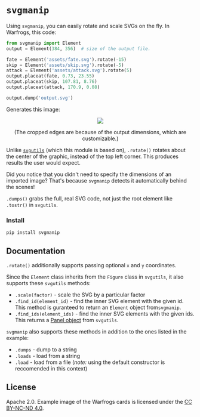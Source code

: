 # `svgmanip`

Using `svgmanip`, you can easily rotate and scale SVGs on the fly. In Warfrogs, this code:

```python
from svgmanip import Element
output = Element(384, 356)  # size of the output file.

fate = Element('assets/fate.svg').rotate(-15)
skip = Element('assets/skip.svg').rotate(-5)
attack = Element('assets/attack.svg').rotate(5)
output.placeat(fate, 0.73, 23.55)
output.placeat(skip, 107.81, 8.76)
output.placeat(attack, 170.9, 0.08)

output.dump('output.svg')
```

Generates this image:

<p align="center">
<img src="https://uploads.avertly.co/1b8.svg"/>
<sub>
<p align="center">
(The cropped edges are because of the output dimensions, which are customizable.)
</p></sub>
</p>

Unlike [`svgutils`](https://github.com/btel/svg_utils) (which this module is based on), `.rotate()` rotates about the center of the graphic, instead of the top left corner. This produces results the user would expect.

Did you notice that you didn't need to specify the dimensions of an imported image? That's because `svgmanip` detects it automatically behind the scenes!

`.dumps()` grabs the full, real SVG code, not just the root element like `.tostr()` in `svgutils`.

### Install

```
pip install svgmanip
```

## Documentation

`.rotate()` additionally supports passing optional `x` and `y` coordinates.

Since the `Element` class inherits from the `Figure` class in `svgutils`, it also supports these `svgutils` methods:

- `.scale(factor)` - scale the SVG by a particular factor
- `.find_id(element_id)` - find the inner SVG element with the given id. This method is guranteed to return an `Element` object from`svgmanip`.
- `.find_ids(element_ids)` - find the inner SVG elements with the given ids. This returns a [Panel object](https://svgutils.readthedocs.io/en/latest/compose.html#svgutils.compose.Panel) from `svgutils`.


`svgmanip` also supports these methods in addition to the ones listed in the example:

- `.dumps` - dump to a string
- `.loads` - load from a string
- `.load` - load from a file (*note:* using the default constructor is reccomended in this context)


## License

Apache 2.0. Example image of the Warfrogs cards is licensed under the [CC BY-NC-ND 4.0](https://creativecommons.org/licenses/by-nc-nd/4.0/legalcode).
